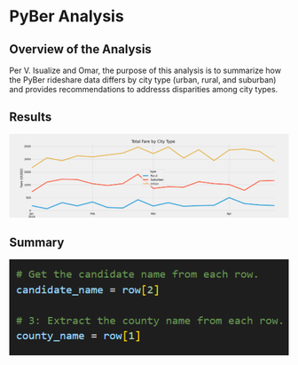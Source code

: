 # PyBer Analysis


## Overview of the Analysis
Per V. Isualize and Omar, the purpose of this analysis is to summarize how the PyBer rideshare data differs by city type (urban, rural, and suburban) and provides recommendations to addresss disparities among city types. 


## Results


![This is an image](https://github.com/mmstrouth/PyBer_Analysis/blob/26c8b351bfd116969fd624205c1fcd9fc9f03c68/Starter_Code/Starter_Code/analysis/PyBer_fare_summary.png) 



## Summary


![This is an image](https://github.com/mmstrouth/Election_Analysis/blob/5801379ccdccda39bf5c20a9500b050aa9057d58/Resources/correct_column_reference.png)



